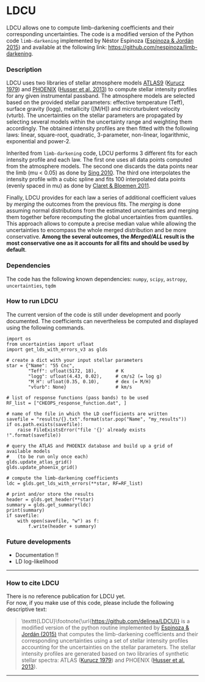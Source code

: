 # LDCU

LDCU allows one to compute limb-darkening coefficients and their corresponding uncertainties.
The code is a modified version of the Python code `limb-darkening` implemented by Néstor Espinoza ([Espinoza & Jordán 2015](https://doi.org/10.1093/mnras/stv744)) and available at the following link: https://github.com/nespinoza/limb-darkening.

### Description
LDCU uses two libraries of stellar atmosphere models [ATLAS9](http://kurucz.harvard.edu/grids.html) ([Kurucz 1979](https://doi.org/10.1086/190589)) and [PHOENIX](https://phoenix.astro.physik.uni-goettingen.de) ([Husser et al. 2013](https://doi.org/10.1051/0004-6361/201219058)) to compute stellar intensity profiles for any given instrumental passband. The atmosphere models are selected based on the provided stellar parameters: effective temperature (Teff), surface gravity (logg), metallicity ([M/H]) and microturbulent velocity (vturb). The uncertainties on the stellar parameters are propagated by selecting several models within the uncertainty range and weighting them accordingly. The obtained intensity profiles are then fitted with the following laws:
linear, square-root, quadratic, 3-parameter, non-linear, logarithmic, exponential and power-2.

Inherited from `limb-darkening` code, LDCU performs 3 different fits for each intensity profile and each law. The first one uses all data points computed from the atmosphere models. The second one discards the data points near the limb (mu < 0.05) as done by [Sing 2010](https://doi.org/10.1051/0004-6361/200913675). The third one interpolates the intensity profile with a cubic spline and fits 100 interpolated data points (evenly spaced in mu) as done by [Claret & Bloemen 2011](https://doi.org/10.1051/0004-6361/201116451).

Finally, LDCU provides for each law a series of additional coefficient values by *merging* the outcomes from the previous fits. The *merging* is done assuming normal distributions from the estimated uncertainties and merging them together before recomputing the global uncertainties from quantiles. This approach allows to compute a precise median value while allowing the uncertainties to encompass the whole merged distribution and be more conservative. **Among the several outcomes, the *Merged/ALL* result is the most conservative one as it accounts for all fits and should be used by default**.

### Dependencies
The code has the following known dependencies:
`numpy`, `scipy`, `astropy`, `uncertainties`, `tqdm`

### How to run LDCU
The current version of the code is still under development and poorly documented. The coefficients can nevertheless be computed and displayed using the following commands.
```
import os
from uncertainties import ufloat
import get_lds_with_errors_v3 as glds

# create a dict with your input stellar parameters
star = {"Name": "55 Cnc",
        "Teff": ufloat(5172, 18),       # K
        "logg": ufloat(4.43, 0.02),     # cm/s2 (= log g)
        "M_H": ufloat(0.35, 0.10),      # dex (= M/H)
        "vturb": None}                  # km/s

# list of response functions (pass bands) to be used
RF_list = ["CHEOPS_response_function.dat", ]

# name of the file in which the LD coefficients are written
savefile = "results/{}.txt".format(star.pop("Name", "my_results"))
if os.path.exists(savefile):
    raise FileExistsError("file '{}' already exists !".format(savefile))

# query the ATLAS and PHOENIX database and build up a grid of available models
#   (to be run only once each)
glds.update_atlas_grid()
glds.update_phoenix_grid()

# compute the limb-darkening coefficients
ldc = glds.get_lds_with_errors(**star, RF=RF_list)

# print and/or store the results
header = glds.get_header(**star)
summary = glds.get_summary(ldc)
print(summary)
if savefile:
    with open(savefile, "w") as f:
        f.write(header + summary)
```

### Future developments
- Documentation !!
- LD log-likelihood

---
### How to cite LDCU
There is no reference publication for LDCU yet.  
For now, if you make use of this code, please include the following descriptive text:  
> \texttt{LDCU}\footnote{\url{https://github.com/delinea/LDCU}} is a modified version of the python routine implemented by [Espinoza & Jordán (2015)](https://doi.org/10.1093/mnras/stv744) that computes the limb-darkening coefficients and their corresponding uncertainties using a set of stellar intensity profiles accounting for the uncertainties on the stellar parameters. The stellar intensity profiles are generated based on two libraries of synthetic stellar spectra: ATLAS ([Kurucz 1979](https://doi.org/10.1086/190589)) and PHOENIX ([Husser et al. 2013](https://doi.org/10.1051/0004-6361/201219058)).
---
